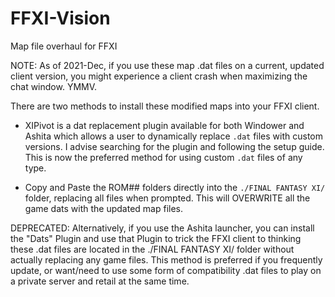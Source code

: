 # FFXI-Vision
Map file overhaul for FFXI

NOTE: As of 2021-Dec, if you use these map .dat files on a current, updated client 
    version, you might experience a client crash when maximizing the chat window. 
    YMMV.

There are two methods to install these modified maps into your FFXI client.

- XIPivot is a dat replacement plugin available for both Windower and Ashita which 
    allows a user to dynamically replace `.dat` files with custom versions.
    I advise searching for the plugin and following the setup guide.
    This is now the preferred method for using custom `.dat` files of any type.

- Copy and Paste the ROM## folders directly into the `./FINAL FANTASY XI/` folder,
    replacing all files when prompted. This will OVERWRITE all the game dats
    with the updated map files.

DEPRECATED: Alternatively, if you use the Ashita launcher, you can install the "Dats" Plugin
    and use that Plugin to trick the FFXI client to thinking these .dat files
    are located in the ./FINAL FANTASY XI/ folder without actually replacing
    any game files.
    This method is preferred if you frequently update, or want/need to use some
    form of compatibility .dat files to play on a private server and retail at
    the same time.
    
